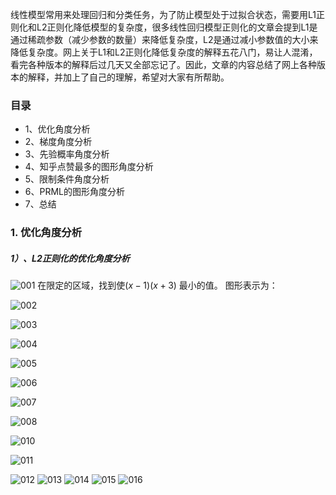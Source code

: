 线性模型常用来处理回归和分类任务，为了防止模型处于过拟合状态，需要用L1正则化和L2正则化降低模型的复杂度，很多线性回归模型正则化的文章会提到L1是通过稀疏参数（减少参数的数量）来降低复杂度，L2是通过减小参数值的大小来降低复杂度。网上关于L1和L2正则化降低复杂度的解释五花八门，易让人混淆，看完各种版本的解释后过几天又全部忘记了。因此，文章的内容总结了网上各种版本的解释，并加上了自己的理解，希望对大家有所帮助。

### 目录
-  1、优化角度分析
-  2、梯度角度分析
-  3、先验概率角度分析
-  4、知乎点赞最多的图形角度分析
-  5、限制条件角度分析
-  6、PRML的图形角度分析
-  7、总结
### 1. 优化角度分析
##### 1）、L2正则化的优化角度分析
![001](https://github.com/liuchuanloong/AI-Notes/blob/master/picture/pic20191008/pic20191008001.png)
在限定的区域，找到使$\left(x-1\right)\left(x+3\right)$ 最小的值。
图形表示为：

![002](https://github.com/liuchuanloong/AI-Notes/blob/master/picture/pic20191008/pic20191008002.png)

![003](https://github.com/liuchuanloong/AI-Notes/blob/master/picture/pic20191008/pic20191008003.png)

![004](https://github.com/liuchuanloong/AI-Notes/blob/master/picture/pic20191008/pic20191008004.png)

![005](https://github.com/liuchuanloong/AI-Notes/blob/master/picture/pic20191008/pic20191008005.png)

![006](https://github.com/liuchuanloong/AI-Notes/blob/master/picture/pic20191008/pic20191008006.png)

![007](https://github.com/liuchuanloong/AI-Notes/blob/master/picture/pic20191008/pic20191008007.png)

![008](https://github.com/liuchuanloong/AI-Notes/blob/master/picture/pic20191008/pic20191008008.png)

![010](https://github.com/liuchuanloong/AI-Notes/blob/master/picture/pic20191008/pic20191008010.png)

![011](https://github.com/liuchuanloong/AI-Notes/blob/master/picture/pic20191008/pic20191008011.png)

![012](https://github.com/liuchuanloong/AI-Notes/blob/master/picture/pic20191008/pic20191008012.png)
![013](https://github.com/liuchuanloong/AI-Notes/blob/master/picture/pic20191008/pic20191008013.png)
![014](https://github.com/liuchuanloong/AI-Notes/blob/master/picture/pic20191008/pic20191008014.png)
![015](https://github.com/liuchuanloong/AI-Notes/blob/master/picture/pic20191008/pic20191008015.png)
![016](https://github.com/liuchuanloong/AI-Notes/blob/master/picture/pic20191008/pic20191008016.png)
